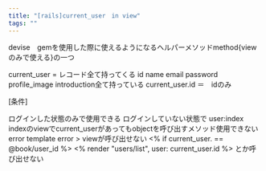 ```yaml
---
title: "[rails]current_user　in view"
tags: ""
---
```


devise　gemを使用した際に使えるようになるヘルパーメソッドmethod{viewのみで使える}の一つ

current_user = レコード全て持ってくる
				id name email password profile_image introduction全て持っている
				current_user.id ＝　idのみ

[条件]

ログインした状態のみで使用できる
ログインしていない状態で
	user:index
indexのviewでcurrent_userがあってもobjectを呼び出すメソッド使用できない
error template error > viewが呼び出せない
	&lt;% if current_user. == @book/user_id %>
	&lt;% render "users/list", user: current_user.id %>
とか呼び出せない
